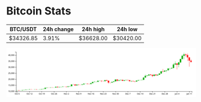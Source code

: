 # Bitcoin Stats

BTC/USDT|24h change|24h high|24h low|
|---|---|---|---|
|$34326.85|3.91%|$36628.00|$30420.00|

<img src="./chart.svg">
